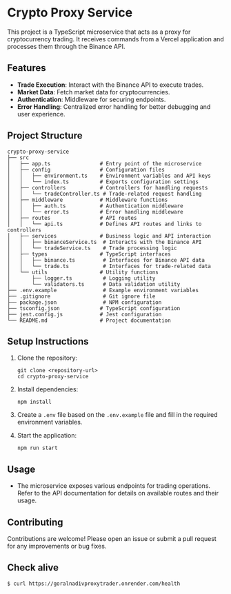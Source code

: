# Crypto Proxy Service

This project is a TypeScript microservice that acts as a proxy for cryptocurrency trading. It receives commands from a Vercel application and processes them through the Binance API.

## Features

- **Trade Execution**: Interact with the Binance API to execute trades.
- **Market Data**: Fetch market data for cryptocurrencies.
- **Authentication**: Middleware for securing endpoints.
- **Error Handling**: Centralized error handling for better debugging and user experience.

## Project Structure

```
crypto-proxy-service
├── src
│   ├── app.ts                # Entry point of the microservice
│   ├── config                # Configuration files
│   │   ├── environment.ts    # Environment variables and API keys
│   │   └── index.ts          # Exports configuration settings
│   ├── controllers           # Controllers for handling requests
│   │   └── tradeController.ts # Trade-related request handling
│   ├── middleware            # Middleware functions
│   │   ├── auth.ts           # Authentication middleware
│   │   └── error.ts          # Error handling middleware
│   ├── routes                # API routes
│   │   └── api.ts            # Defines API routes and links to controllers
│   ├── services              # Business logic and API interaction
│   │   ├── binanceService.ts  # Interacts with the Binance API
│   │   └── tradeService.ts    # Trade processing logic
│   ├── types                 # TypeScript interfaces
│   │   ├── binance.ts         # Interfaces for Binance API data
│   │   └── trade.ts           # Interfaces for trade-related data
│   └── utils                 # Utility functions
│       ├── logger.ts          # Logging utility
│       └── validators.ts      # Data validation utility
├── .env.example               # Example environment variables
├── .gitignore                 # Git ignore file
├── package.json               # NPM configuration
├── tsconfig.json             # TypeScript configuration
├── jest.config.js            # Jest configuration
└── README.md                 # Project documentation
```

## Setup Instructions

1. Clone the repository:

   ```
   git clone <repository-url>
   cd crypto-proxy-service
   ```

2. Install dependencies:

   ```
   npm install
   ```

3. Create a `.env` file based on the `.env.example` file and fill in the required environment variables.

4. Start the application:
   ```
   npm run start
   ```

## Usage

- The microservice exposes various endpoints for trading operations. Refer to the API documentation for details on available routes and their usage.

## Contributing

Contributions are welcome! Please open an issue or submit a pull request for any improvements or bug fixes.

## Check alive

```
$ curl https://goralnadivproxytrader.onrender.com/health
```
